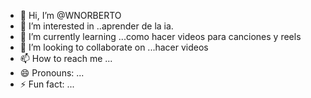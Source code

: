 - 👋 Hi, I’m @WNORBERTO
- 👀 I’m interested in ..aprender de la ia.
- 🌱 I’m currently learning ...como hacer videos para canciones y reels
- 💞️ I’m looking to collaborate on ...hacer videos
- 📫 How to reach me ...
- 😄 Pronouns: ...
- ⚡ Fun fact: ...

<!---
WNORBERTO/WNORBERTO is a ✨ special ✨ repository because its `README.md` (this file) appears on your GitHub profile.
You can click the Preview link to take a look at your changes.
--->
